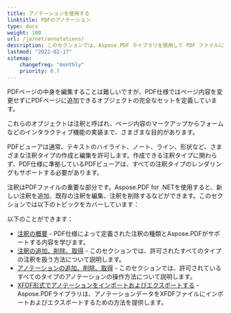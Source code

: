 ```yaml
---
title: アノテーションを使用する
linktitle: PDFのアノテーション
type: docs
weight: 100
url: /ja/net/annotations/
description: このセクションでは、Aspose.PDF ライブラリを使用して PDF ファイルにすべての種類のアノテーションを使用する方法を示します。
lastmod: "2022-02-17"
sitemap:
    changefreq: "monthly"
    priority: 0.7
---
```

<script type="application/ld+json">
{
    "@context": "https://schema.org",
    "@type": "TechArticle",
    "headline": "PDF アノテーション",
    "alternativeHeadline": "PDFでのアノテーションの使用",
    "author": {
        "@type": "Person",
        "name":"Anastasiia Holub",
        "givenName": "Anastasiia",
        "familyName": "Holub",
        "url":"https://www.linkedin.com/in/anastasiia-holub-750430225/"
    },
    "genre": "pdf ドキュメント生成",
    "keywords": "pdf, c#, アノテーション",
    "wordcount": "302",
    "proficiencyLevel":"初心者",
    "publisher": {
        "@type": "Organization",
        "name": "Aspose.PDF Doc Team",
        "url": "https://products.aspose.com/pdf",
        "logo": "https://www.aspose.cloud/templates/aspose/img/products/pdf/aspose_pdf-for-net.svg",
        "alternateName": "Aspose",
        "sameAs": [
            "https://facebook.com/aspose.pdf/",
            "https://twitter.com/asposepdf",
            "https://www.youtube.com/channel/UCmV9sEg_QWYPi6BJJs7ELOg/featured",
            "https://www.linkedin.com/company/aspose",
            "https://stackoverflow.com/questions/tagged/aspose",
            "https://aspose.quora.com/",
            "https://aspose.github.io/"
        ],
        "contactPoint": [
            {
                "@type": "ContactPoint",
                "telephone": "+1 903 306 1676",
                "contactType": "sales",
                "areaServed": "US",
                "availableLanguage": "en"
            },
            {
                "@type": "ContactPoint",
                "telephone": "+44 141 628 8900",
                "contactType": "sales",
                "areaServed": "GB",
                "availableLanguage": "en"
            },
            {
                "@type": "ContactPoint",
                "telephone": "+61 2 8006 6987",
                "contactType": "sales",
                "areaServed": "AU",
                "availableLanguage": "en"
            }
        ]
    },
    "url": "/net/annotations/",
    "mainEntityOfPage": {
        "@type": "WebPage",
        "@id": "/net/annotations/"
    },
    "dateModified": "2022-02-04",
    "description": "このセクションでは、Aspose.PDF ライブラリを使用して PDF ファイルにすべての種類のアノテーションを使用する方法を示します。"
}
</script>
PDFページの中身を編集することは難しいですが、PDF仕様ではページ内容を変更せずにPDFページに追加できるオブジェクトの完全なセットを定義しています。

これらのオブジェクトは注釈と呼ばれ、ページ内容のマークアップからフォームなどのインタラクティブ機能の実装まで、さまざまな目的があります。

PDFビューアは通常、テキストのハイライト、ノート、ライン、形状など、さまざまな注釈タイプの作成と編集を許可します。作成できる注釈タイプに関わらず、PDF仕様に準拠しているPDFビューアは、すべての注釈タイプのレンダリングもサポートする必要があります。

注釈はPDFファイルの重要な部分です。Aspose.PDF for .NETを使用すると、新しい注釈を追加、既存の注釈を編集、注釈を削除するなどができます。このセクションでは以下のトピックをカバーしています：

以下のことができます：

- [注釈の概要](/pdf/ja/net/overview-of-annotations/) - PDF仕様によって定義された注釈の種類とAspose.PDFがサポートする内容を学びます。
- [注釈の追加、削除、取得](/pdf/ja/net/add-delete-and-get-annotation/) - このセクションでは、許可されたすべてのタイプの注釈を扱う方法について説明します。
- [アノテーションの追加、削除、取得](/pdf/ja/net/add-delete-and-get-annotation/) - このセクションでは、許可されているすべてのタイプのアノテーションの操作方法について説明します。
- [XFDF形式でアノテーションをインポートおよびエクスポートする](/pdf/ja/net/import-export-xfdf/) - Aspose.PDFライブラリは、アノテーションデータをXFDFファイルにインポートおよびエクスポートするための方法を提供します。

<script type="application/ld+json">
{
    "@context": "http://schema.org",
    "@type": "SoftwareApplication",
    "name": "Aspose.PDF for .NET Library",
    "image": "https://www.aspose.cloud/templates/aspose/img/products/pdf/aspose_pdf-for-net.svg",
    "url": "https://www.aspose.com/",
    "publisher": {
        "@type": "Organization",
        "name": "Aspose.PDF",
        "url": "https://products.aspose.com/pdf",
        "logo": "https://www.aspose.cloud/templates/aspose/img/products/pdf/aspose_pdf-for-net.svg",
        "alternateName": "Aspose",
        "sameAs": [
            "https://facebook.com/aspose.pdf/",
            "https://twitter.com/asposepdf",
            "https://www.youtube.com/channel/UCmV9sEg_QWYPi6BJJs7ELOg/featured",
            "https://www.linkedin.com/company/aspose",
            "https://stackoverflow.com/questions/tagged/aspose",
            "https://aspose.quora.com/",
            "https://aspose.github.io/"
        ],
        "contactPoint": [
            {
                "@type": "ContactPoint",
                "telephone": "+1 903 306 1676",
                "contactType": "sales",
                "areaServed": "US",
                "availableLanguage": "en"
            },
            {
                "@type": "ContactPoint",
                "telephone": "+44 141 628 8900",
                "contactType": "sales",
                "areaServed": "GB",
                "availableLanguage": "en"
            },
            {
                "@type": "ContactPoint",
                "telephone": "+61 2 8006 6987",
                "contactType": "sales",
                "areaServed": "AU",
                "availableLanguage": "en"
            }
        ]
    },
    "offers": {
        "@type": "Offer",
        "price": "1199",
        "priceCurrency": "USD"
    },
    "applicationCategory": "PDF Manipulation Library for .NET",
    "downloadUrl": "https://www.nuget.org/packages/Aspose.PDF/",
    "operatingSystem": "Windows, MacOS, Linux",
    "screenshot": "https://docs.aspose.com/pdf/net/create-pdf-document/screenshot.png",
    "softwareVersion": "2022.1",
    "aggregateRating": {
        "@type": "AggregateRating",
        "ratingValue": "5",
        "ratingCount": "16"
    }
}
</script>


